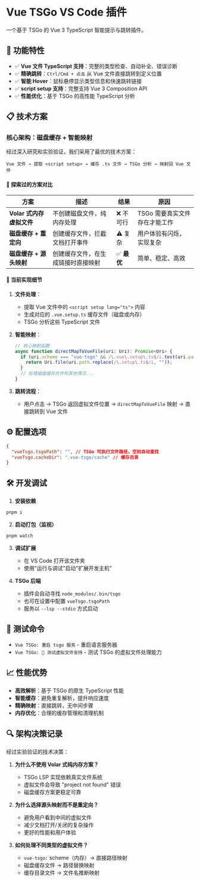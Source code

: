 # Vue TSGo VS Code 插件

一个基于 TSGo 的 Vue 3 TypeScript 智能提示与跳转插件。

## 🚀 功能特性

- ✅ **Vue 文件 TypeScript 支持**：完整的类型检查、自动补全、错误诊断
- ✅ **精确跳转**：`Ctrl/Cmd + 点击` 从 Vue 文件直接跳转到定义位置
- ✅ **智能 Hover**：鼠标悬停显示类型信息和快速跳转链接
- ✅ **script setup 支持**：完整支持 Vue 3 Composition API
- ✅ **性能优化**：基于 TSGo 的高性能 TypeScript 分析

## 📋 技术方案

### 核心架构：磁盘缓存 + 智能映射

经过深入研究和实验验证，我们采用了最优的技术方案：

```
Vue 文件 → 提取 <script setup> → 缓存 .ts 文件 → TSGo 分析 → 映射回 Vue 文件
```

#### 🧪 探索过的方案对比

| 方案                     | 描述                               | 结果        | 原因                          |
| ------------------------ | ---------------------------------- | ----------- | ----------------------------- |
| **Volar 式内存虚拟文件** | 不创建磁盘文件，纯内存处理         | ❌ 不可行   | TSGo 需要真实文件存在才能工作 |
| **磁盘缓存 + 重定向**    | 创建缓存文件，拦截文档打开事件     | ⚠️ 复杂     | 用户体验有闪烁，实现复杂      |
| **磁盘缓存 + 源头映射**  | 创建缓存文件，在生成链接时直接映射 | ✅ **最优** | 简单、稳定、高效              |

#### 🔧 当前实现细节

1. **文件处理**：

   - 提取 Vue 文件中的 `<script setup lang="ts">` 内容
   - 生成对应的 `.vue.setup.ts` 缓存文件（磁盘或内存）
   - TSGo 分析这些 TypeScript 文件

2. **智能映射**：

   ```typescript
   // 核心映射函数
   async function directMapToVueFile(uri: Uri): Promise<Uri> {
     if (uri.scheme === "vue-tsgo" && /\.vue\.setup\.ts$/i.test(uri.path)) {
       return Uri.file(uri.path.replace(/\.setup\.ts$/i, ""));
     }
     // 处理磁盘缓存文件和其他情况...
   }
   ```

3. **跳转流程**：
   - 用户点击 → TSGo 返回虚拟文件位置 → `directMapToVueFile` 映射 → 直接跳转到 Vue 文件

## ⚙️ 配置选项

```json
{
  "vueTsgo.tsgoPath": "", // TSGo 可执行文件路径，空则自动查找
  "vueTsgo.cacheDir": ".vue-tsgo/cache" // 缓存目录
}
```

## 🛠️ 开发调试

1. **安装依赖**

```bash
pnpm i
```

2. **启动打包（监视）**

```bash
pnpm watch
```

3. **调试扩展**

   - 在 VS Code 打开该文件夹
   - 使用"运行与调试"启动"扩展开发主机"

4. **TSGo 后端**
   - 插件会自动寻找 `node_modules/.bin/tsgo`
   - 也可在设置中配置 `vueTsgo.tsgoPath`
   - 服务以 `--lsp --stdio` 方式启动

## 🧪 测试命令

- `Vue TSGo: 重启 tsgo 服务` - 重启语言服务器
- `Vue TSGo: 🧪 测试虚拟文件支持` - 测试 TSGo 的虚拟文件处理能力

## 📈 性能优势

- **高效解析**：基于 TSGo 的原生 TypeScript 性能
- **智能缓存**：避免重复解析，提升响应速度
- **精确映射**：直接跳转，无中间步骤
- **内存优化**：合理的缓存管理和清理机制

## 🔍 架构决策记录

经过实验验证的技术决策：

1. **为什么不使用 Volar 式纯内存方案？**

   - TSGo LSP 实现依赖真实文件系统
   - 虚拟文件会导致 "project not found" 错误
   - 磁盘缓存方案更稳定可靠

2. **为什么选择源头映射而不是重定向？**

   - 避免用户看到中间的虚拟文件
   - 减少文档打开/关闭的复杂操作
   - 更好的性能和用户体验

3. **如何处理不同类型的虚拟文件？**
   - `vue-tsgo:` scheme（内存）→ 直接路径映射
   - 磁盘缓存文件 → 路径替换映射
   - 缓存目录文件 → 文件名推断映射
